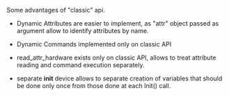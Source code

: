 
Some advantages of "classic" api.

 - Dynamic Attributes are easier to implement, as "attr" object 
passed as argument allow to identify attributes by name.

 - Dynamic Commands implemented only on classic API

 - read_attr_hardware exists only on classic API, allows to treat
attribute reading and command execution separately.

 - separate __init__ device allows to separate creation of variables
that should be done only once from those done at each Init() call.